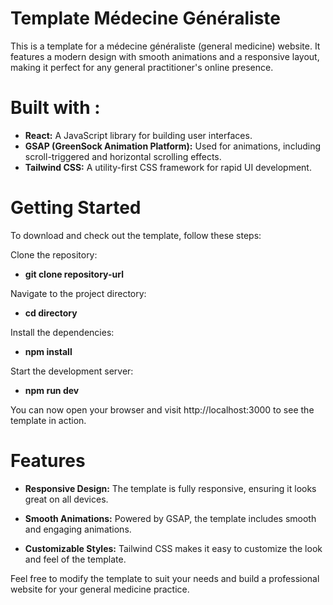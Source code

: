 # Template Médecine Généraliste

This is a template for a médecine généraliste (general medicine) website. It features a modern design with smooth animations and a responsive layout, making it perfect for any general practitioner's online presence.


# Built with :


+ **React:** A JavaScript library for building user interfaces.
+ **GSAP (GreenSock Animation Platform):** Used for animations, including scroll-triggered and horizontal scrolling effects.
+ **Tailwind CSS:** A utility-first CSS framework for rapid UI development.

# Getting Started


To download and check out the template, follow these steps:

Clone the repository: 

+ **git clone repository-url**

Navigate to the project directory:

+ **cd directory**

Install the dependencies: 

+ **npm install**


Start the development server: 

+ **npm run dev**

You can now open your browser and visit http://localhost:3000 to see the template in action.

# Features
+ **Responsive Design:** The template is fully responsive, ensuring it looks great on all devices.

+ **Smooth Animations:** Powered by GSAP, the template includes smooth and engaging animations.
+ **Customizable Styles:** Tailwind CSS makes it easy to customize the look and feel of the template.

Feel free to modify the template to suit your needs and build a professional website for your general medicine practice.
